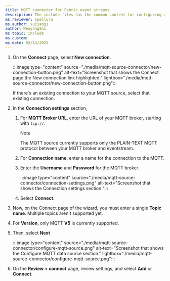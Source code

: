 ```yaml
---
title: MQTT connector for Fabric event streams
description: The include files has the common content for configuring an MQTT connector for Fabric event streams and Real-Time hub. 
ms.reviewer: spelluru
ms.author: xujiang1
author: WenyangShi
ms.topic: include
ms.custom:
ms.date: 03/14/2025
---
```



1. On the **Connect** page, select **New connection**.

    :::image type="content" source="./media/mqtt-source-connector/new-connection-button.png" alt-text="Screenshot that shows the Connect page the New connection link highlighted." lightbox="./media/mqtt-source-connector/new-connection-button.png":::     

    If there's an existing connection to your MQTT source, select that existing connection. 
1. In the **Connection settings** section, 
    1. For **MQTT Broker URL**, enter the URL of your MQTT broker, starting with `tcp://`. 
    
        > [!NOTE]
        > The MQTT source currently supports only the PLAIN-TEXT MQTT protocol between your MQTT broker and eventstream.  
    1. For **Connection name**, enter a name for the connection to the MQTT. 
    1. Enter the **Username** and **Password** for the MQTT broker. 

        :::image type="content" source="./media/mqtt-source-connector/connection-settings.png" alt-text="Screenshot that shows the Connection settings section.":::  
    1. Select **Connect**. 
1. Now, on the Connect page of the wizard, you must enter a single **Topic name**. Multiple topics aren't supported yet. 
1. For **Version**, only MQTT **V5** is currently supported. 
1. Then, select **Next**

    :::image type="content" source="./media/mqtt-source-connector/configure-mqtt-source.png" alt-text="Screenshot that shows the Configure MQTT data source section." lightbox="./media/mqtt-source-connector/configure-mqtt-source.png":::                
1. On the **Review + connect** page, review settings, and select **Add** or **Connect**. 
